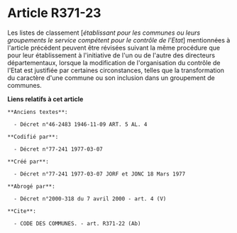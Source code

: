 # Article R371-23

Les listes de classement [*établissant pour les communes ou leurs groupements le service compétent pour le contrôle de
l'Etat*] mentionnées à l'article précédent peuvent être révisées suivant la même procédure que pour leur établissement à
l'initiative de l'un ou de l'autre des directeurs départementaux, lorsque la modification de l'organisation du contrôle de
l'Etat est justifiée par certaines circonstances, telles que la transformation du caractère d'une commune ou son inclusion
dans un groupement de communes.

**Liens relatifs à cet article**

	**Anciens textes**:

	  - Décret n°46-2483 1946-11-09 ART. 5 AL. 4

	**Codifié par**:

	  - Décret n°77-241 1977-03-07

	**Créé par**:

	  - Décret n°77-241 1977-03-07 JORF et JONC 18 Mars 1977

	**Abrogé par**:

	  - Décret n°2000-318 du 7 avril 2000 - art. 4 (V)

	**Cite**:

	  - CODE DES COMMUNES. - art. R371-22 (Ab)
